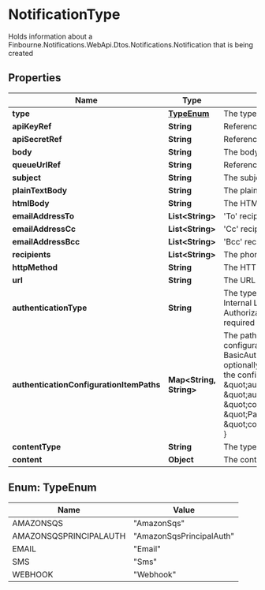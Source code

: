 

# NotificationType

Holds information about a Finbourne.Notifications.WebApi.Dtos.Notifications.Notification that is being created

## Properties

| Name | Type | Description | Notes |
|------------ | ------------- | ------------- | -------------|
|**type** | [**TypeEnum**](#TypeEnum) | The type of delivery mechanism for this notification |  |
|**apiKeyRef** | **String** | Reference to API key from Configuration Store |  |
|**apiSecretRef** | **String** | Reference to API secret from Configuration Store |  |
|**body** | **String** | The body of the SMS |  |
|**queueUrlRef** | **String** | Reference to queue url from Configuration Store |  |
|**subject** | **String** | The subject of the email |  |
|**plainTextBody** | **String** | The plain text body of the email |  |
|**htmlBody** | **String** | The HTML body of the email (if any) |  [optional] |
|**emailAddressTo** | **List&lt;String&gt;** | &#39;To&#39; recipients of the email |  |
|**emailAddressCc** | **List&lt;String&gt;** | &#39;Cc&#39; recipients of the email |  [optional] |
|**emailAddressBcc** | **List&lt;String&gt;** | &#39;Bcc&#39; recipients of the email |  [optional] |
|**recipients** | **List&lt;String&gt;** | The phone numbers to which the SMS will be sent to (E.164 format) |  |
|**httpMethod** | **String** | The HTTP method such as GET, POST, etc. to use on the request |  |
|**url** | **String** | The URL to send the request to |  |
|**authenticationType** | **String** | The type of authentication to use on the request, can be one of the following values:  - Lusid - Internal LUSID call  - BasicAuth - User specified Username and password  - BearerToken - Authorization header with Bearer scheme and user specified key  - None - No Authorization required on the webhook call |  |
|**authenticationConfigurationItemPaths** | **Map&lt;String, String&gt;** | The paths of the Configuration Store configuration items that contain the authentication configuration. Each  authentication type requires different keys:  - Lusid - None required  - BasicAuth - Requires &#39;Username&#39; and &#39;Password&#39;  - BearerToken - Requires &#39;BearerToken&#39; and optionally &#39;BearerScheme&#39;  - None - None required     e.g. the following would be valid assuming that the config is present in the configuration store at the  specified paths:      \&quot;authenticationType\&quot;: \&quot;BasicAuth\&quot;,   \&quot;authenticationConfigurationItemPaths\&quot;: {   \&quot;Username\&quot;: \&quot;config://personal/myUserId/WebhookConfigurations/ExampleService/AdminUser\&quot;,   \&quot;Password\&quot;: \&quot;config://personal/myUserId/WebhookConfigurations/ExampleService/AdminPassword\&quot;   } |  [optional] |
|**contentType** | **String** | The type of the content e.g. Json |  |
|**content** | **Object** | The content of the request |  [optional] |



## Enum: TypeEnum

| Name | Value |
|---- | -----|
| AMAZONSQS | &quot;AmazonSqs&quot; |
| AMAZONSQSPRINCIPALAUTH | &quot;AmazonSqsPrincipalAuth&quot; |
| EMAIL | &quot;Email&quot; |
| SMS | &quot;Sms&quot; |
| WEBHOOK | &quot;Webhook&quot; |



